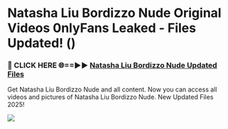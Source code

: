 # Natasha Liu Bordizzo Nude Original Videos 0nlyFans Leaked - Files Updated! ()

<h3>🔴 CLICK HERE 🌐==►► <a href="https://tinyurl.com/2p9ay9w9" rel="nofollow">Natasha Liu Bordizzo Nude Updated Files</a></h3>

Get Natasha Liu Bordizzo Nude and all content. Now you can access all videos and pictures of Natasha Liu Bordizzo Nude. New Updated Files 2025!

[![](https://i.imgur.com/KQgVmj3.gif)](https://tinyurl.com/2p9ay9w9)
